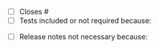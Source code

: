 <!--
Thanks for opening a PR to scanpy!
Please be sure to follow the guidelines in our contribution guide (https://scanpy.readthedocs.io/en/latest/dev/index.html) to familiarize yourself with our workflow and speed up review.
-->

<!-- Please check (“- [x]”) and fill in the following two boxes -->
- [ ] Closes #
- [ ] Tests included or not required because:
<!-- Only check the following box if you did not include release nodes -->
- [ ] Release notes not necessary because:
